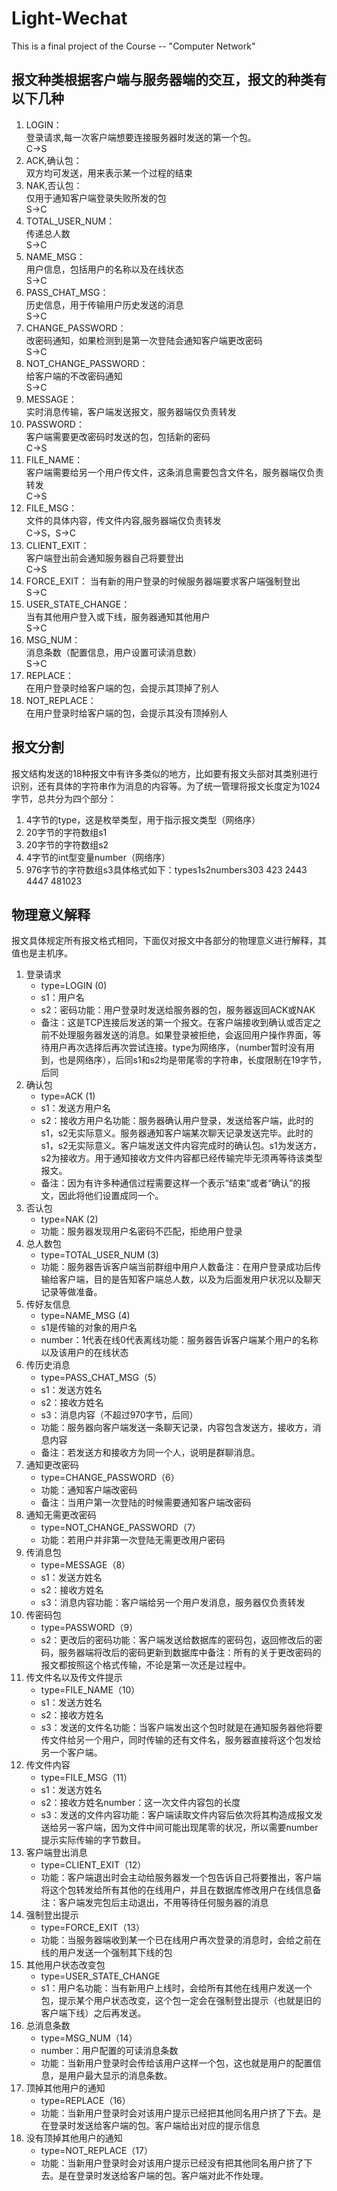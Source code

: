 # Light-Wechat
This is a final project of the Course -- "Computer Network"
## 报文种类根据客户端与服务器端的交互，报文的种类有以下几种
1. LOGIN：  
   登录请求,每一次客户端想要连接服务器时发送的第一个包。  
   C->S  
2. ACK,确认包：  
   双方均可发送，用来表示某一个过程的结束  
3. NAK,否认包：  
   仅用于通知客户端登录失败所发的包  
   S->C  
4. TOTAL_USER_NUM：  
   传递总人数  
   S->C  
5. NAME_MSG：  
   用户信息，包括用户的名称以及在线状态  
   S->C  
6. PASS_CHAT_MSG：  
   历史信息，用于传输用户历史发送的消息  
   S->C  
7. CHANGE_PASSWORD：  
   改密码通知，如果检测到是第一次登陆会通知客户端更改密码  
   S->C  
8. NOT_CHANGE_PASSWORD：  
   给客户端的不改密码通知  
   S->C  
9.  MESSAGE：  
    实时消息传输，客户端发送报文，服务器端仅负责转发  
10. PASSWORD：  
    客户端需要更改密码时发送的包，包括新的密码  
    C->S  
11. FILE_NAME：  
    客户端需要给另一个用户传文件，这条消息需要包含文件名，服务器端仅负责转发  
    C->S  
12. FILE_MSG：  
    文件的具体内容，传文件内容,服务器端仅负责转发  
    C->S，S->C  
13. CLIENT_EXIT：  
    客户端登出前会通知服务器自己将要登出  
    C->S  
14. FORCE_EXIT：
    当有新的用户登录的时候服务器端要求客户端强制登出  
    S->C  
15. USER_STATE_CHANGE：  
    当有其他用户登入或下线，服务器通知其他用户  
    S->C  
16. MSG_NUM：  
    消息条数（配置信息，用户设置可读消息数）  
    S->C  
17. REPLACE：  
    在用户登录时给客户端的包，会提示其顶掉了别人  
18. NOT_REPLACE：  
    在用户登录时给客户端的包，会提示其没有顶掉别人  
## 报文分割
报文结构发送的18种报文中有许多类似的地方，比如要有报文头部对其类别进行识别，还有具体的字符串作为消息的内容等。为了统一管理将报文长度定为1024字节，总共分为四个部分：
1. 4字节的type，这是枚举类型，用于指示报文类型（网络序）
2. 20字节的字符数组s1
3. 20字节的字符数组s2
4. 4字节的int型变量number（网络序）
5. 976字节的字符数组s3具体格式如下：types1s2numbers303 423 2443 4447    481023
## 物理意义解释
报文具体规定所有报文格式相同，下面仅对报文中各部分的物理意义进行解释，其值也是主机序。
1. 登录请求
   * type=LOGIN (0)
   * s1：用户名
   * s2：密码功能：用户登录时发送给服务器的包，服务器返回ACK或NAK
   * 备注：这是TCP连接后发送的第一个报文。在客户端接收到确认或否定之前不处理服务器发送的消息。如果登录被拒绝，会返回用户操作界面，等待用户再次选择后再次尝试连接。type为网络序，（number暂时没有用到，也是网络序），后同s1和s2均是带尾零的字符串，长度限制在19字节，后同
2. 确认包
   * type=ACK (1)
   * s1：发送方用户名
   * s2：接收方用户名功能：服务器确认用户登录，发送给客户端，此时的s1，s2无实际意义。服务器通知客户端某次聊天记录发送完毕。此时的s1，s2无实际意义。客户端发送文件内容完成时的确认包。s1为发送方，s2为接收方。用于通知接收方文件内容都已经传输完毕无须再等待该类型报文。
   * 备注：因为有许多种通信过程需要这样一个表示“结束”或者“确认”的报文，因此将他们设置成同一个。
3. 否认包
   * type=NAK (2)
   * 功能：服务器发现用户名密码不匹配，拒绝用户登录
4. 总人数包
   * type=TOTAL_USER_NUM (3)
   * 功能：服务器告诉客户端当前群组中用户人数备注：在用户登录成功后传输给客户端，目的是告知客户端总人数，以及为后面发用户状况以及聊天记录等做准备。
5. 传好友信息
   * type=NAME_MSG (4)
   * s1是传输的对象的用户名
   * number：1代表在线0代表离线功能：服务器告诉客户端某个用户的名称以及该用户的在线状态
6. 传历史消息
   * type=PASS_CHAT_MSG（5）
   * s1：发送方姓名
   * s2：接收方姓名
   * s3：消息内容（不超过970字节，后同）
   * 功能：服务器向客户端发送一条聊天记录，内容包含发送方，接收方，消息内容
   * 备注：若发送方和接收方为同一个人，说明是群聊消息。
7. 通知更改密码
   * type=CHANGE_PASSWORD（6）
   * 功能：通知客户端改密码
   * 备注：当用户第一次登陆的时候需要通知客户端改密码
8. 通知无需更改密码
   * type=NOT_CHANGE_PASSWORD（7）
   * 功能：若用户并非第一次登陆无需更改用户密码
9.  传消息包
    * type=MESSAGE（8）
    * s1：发送方姓名
    * s2：接收方姓名
    * s3：消息内容功能：客户端给另一个用户发消息，服务器仅负责转发
10. 传密码包
    * type=PASSWORD（9）
    * s2：更改后的密码功能：客户端发送给数据库的密码包，返回修改后的密码，服务器端将改后的密码更新到数据库中备注：所有的关于更改密码的报文都按照这个格式传输，不论是第一次还是过程中。
11. 传文件名以及传文件提示
    * type=FILE_NAME（10）
    * s1：发送方姓名
    * s2：接收方姓名
    * s3：发送的文件名功能：当客户端发出这个包时就是在通知服务器他将要传文件给另一个用户，同时传输的还有文件名，服务器直接将这个包发给另一个客户端。
12. 传文件内容
    * type=FILE_MSG（11）
    * s1：发送方姓名
    * s2：接收方姓名number：这一次文件内容包的长度
    * s3：发送的文件内容功能：客户端读取文件内容后依次将其构造成报文发送给另一客户端，因为文件中间可能出现尾零的状况，所以需要number提示实际传输的字节数目。
13. 客户端登出消息
    * type=CLIENT_EXIT（12）
    * 功能：客户端退出时会主动给服务器发一个包告诉自己将要推出，客户端将这个包转发给所有其他的在线用户，并且在数据库修改用户在线信息备注：客户端发完包后主动退出，不用等待任何服务器的消息
14. 强制登出提示
    * type=FORCE_EXIT（13）
    * 功能：当服务器端收到某一个已在线用户再次登录的消息时，会给之前在线的用户发送一个强制其下线的包
15. 其他用户状态改变包
    * type=USER_STATE_CHANGE
    * s1：用户名功能：当有新用户上线时，会给所有其他在线用户发送一个包，提示某个用户状态改变，这个包一定会在强制登出提示（也就是旧的客户端下线）之后再发送。
16. 总消息条数
    * type=MSG_NUM（14）
    * number：用户配置的可读消息条数
    * 功能：当新用户登录时会传给该用户这样一个包，这也就是用户的配置信息，是用户最大显示的消息条数。
17. 顶掉其他用户的通知
    * type=REPLACE（16）
    * 功能：当新用户登录时会对该用户提示已经把其他同名用户挤了下去。是在登录时发送给客户端的包。客户端给出对应的提示信息
18. 没有顶掉其他用户的通知
    * type=NOT_REPLACE（17）
    * 功能：当新用户登录时会对该用户提示已经没有把其他同名用户挤了下去。是在登录时发送给客户端的包。客户端对此不作处理。
